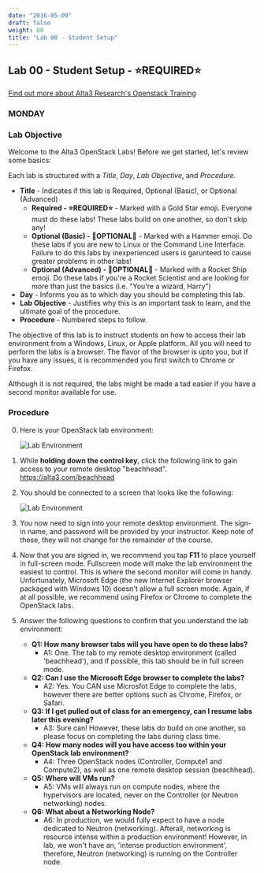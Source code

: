 ```yaml
---
date: "2016-05-09"
draft: false
weight: 00
title: "Lab 00 - Student Setup"
---
```


## Lab 00 - Student Setup - &#x2B50;REQUIRED&#x2B50;

[Find out more about Alta3 Research's Openstack Training](https://alta3.com/courses/openstack)

### MONDAY

### Lab Objective

Welcome to the Alta3 OpenStack Labs! Before we get started, let's review some basics:

Each lab is structured with a *Title*, *Day*, *Lab Objective*, and *Procedure*.

   - **Title** - Indicates if this lab is Required, Optional (Basic), or Optional (Advanced)
      - **Required - &#x2B50;REQUIRED&#x2B50;** - Marked with a Gold Star emoji. Everyone must do these labs! These labs build on one another, so don't skip any!
      - **Optional (Basic) - &#x1F528;OPTIONAL&#x1F528;** - Marked with a Hammer emoji. Do these labs if you are new to Linux or the Command Line Interface. Failure to do this labs by inexperienced users is garunteed to cause greater problems in other labs!
      - **Optional (Advanced) - &#x1F680;OPTIONAL&#x1F680;** - Marked with a Rocket Ship emoji. Do these labs if you're a Rocket Scientist and are looking for more than just the basics (i.e. "You're a wizard, Harry")
   - **Day** - Informs you as to which day you should be completing this lab. 
   - **Lab Objective** - Justifies why this is an important task to learn, and the ultimate goal of the procedure.
   - **Procedure** - Numbered steps to follow.

The objective of this lab is to instruct students on how to access their lab environment from a Windows, Linux, or Apple platform. All you will need to perform the labs is a browser. The flavor of the browser is upto you, but if you have any issues, it is recommended you first switch to Chrome or Firefox.

Although it is not required, the labs might be made a tad easier if you have a second monitor available for use.

### Procedure

0. Here is your OpenStack lab environment: 

	![Lab Environment](https://alta3.com/labs/images/alta3_lab_00_openstack_desktop.png)

0. While **holding down the control key**, click the following link to gain access to your remote desktop "beachhead". https://alta3.com/beachhead
    
0. You should be connected to a screen that looks like the following:

	![Lab Environment](https://alta3.com/labs/images/alta3_lab_00_a_lab_desktop_signin.png)

0. You now need to sign into your remote desktop environment. The sign-in name, and password will be provided by your instructor. Keep note of these, they will not change for the remainder of the course.

0. Now that you are signed in, we recommend you tap **F11** to place yourself in full-screen mode. Fullscreen mode will make the lab environment the easiest to control. This is where the second monitor will come in handy. Unfortunately, Microsoft Edge (the new Internet Explorer browser packaged with Windows 10) doesn't allow a full screen mode. Again, if at all possible, we recommend using Firefox or Chrome to complete the OpenStack labs.
 
0. Answer the following questions to confirm that you understand the lab environment:
    - **Q1: How many browser tabs will you have open to do these labs?**
      - A1: One. The tab to my remote desktop environment (called 'beachhead'), and if possible, this tab should be in full screen mode.
    - **Q2: Can I use the Microsoft Edge browser to complete the labs?**
      - A2: Yes. You CAN use Microsfot Edge to complete the labs, however there are better options such as Chrome, Firefox, or Safari.
    - **Q3: If I get pulled out of class for an emergency, can I resume labs later this evening?**
      - A3: Sure can! However, these labs do build on one another, so please focus on completing the labs during class time.
    - **Q4: How many nodes will you have access too within your OpenStack lab environment?**
      - A4: Three OpenStack nodes (Controller, Compute1 and Compute2), as well as one remote desktop session (beachhead). 
    - **Q5: Where will VMs run?**
      - A5: VMs will always run on compute nodes, where the hypervisors are located, never on the Controller (or Neutron networking) nodes.
    - **Q6: What about a Networking Node?**
       - A6: In production, we would fully expect to have a node dedicated to Neutron (networking). Afterall, networking is resource intense within a production environment! However, in lab, we won't have an, 'intense production environment', therefore, Neutron (networking) is running on the Controller node.
